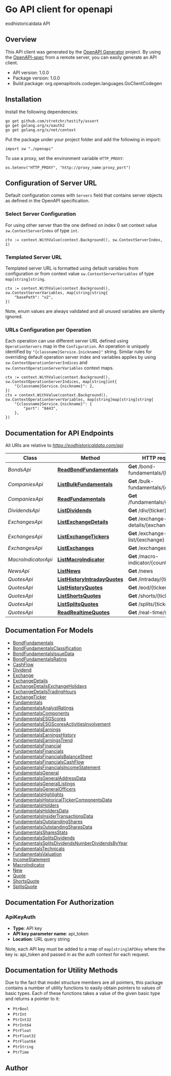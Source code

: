 # Go API client for openapi

eodhistoricaldata API

## Overview
This API client was generated by the [OpenAPI Generator](https://openapi-generator.tech) project.  By using the [OpenAPI-spec](https://www.openapis.org/) from a remote server, you can easily generate an API client.

- API version: 1.0.0
- Package version: 1.0.0
- Build package: org.openapitools.codegen.languages.GoClientCodegen

## Installation

Install the following dependencies:

```shell
go get github.com/stretchr/testify/assert
go get golang.org/x/oauth2
go get golang.org/x/net/context
```

Put the package under your project folder and add the following in import:

```golang
import sw "./openapi"
```

To use a proxy, set the environment variable `HTTP_PROXY`:

```golang
os.Setenv("HTTP_PROXY", "http://proxy_name:proxy_port")
```

## Configuration of Server URL

Default configuration comes with `Servers` field that contains server objects as defined in the OpenAPI specification.

### Select Server Configuration

For using other server than the one defined on index 0 set context value `sw.ContextServerIndex` of type `int`.

```golang
ctx := context.WithValue(context.Background(), sw.ContextServerIndex, 1)
```

### Templated Server URL

Templated server URL is formatted using default variables from configuration or from context value `sw.ContextServerVariables` of type `map[string]string`.

```golang
ctx := context.WithValue(context.Background(), sw.ContextServerVariables, map[string]string{
	"basePath": "v2",
})
```

Note, enum values are always validated and all unused variables are silently ignored.

### URLs Configuration per Operation

Each operation can use different server URL defined using `OperationServers` map in the `Configuration`.
An operation is uniquely identified by `"{classname}Service.{nickname}"` string.
Similar rules for overriding default operation server index and variables applies by using `sw.ContextOperationServerIndices` and `sw.ContextOperationServerVariables` context maps.

```
ctx := context.WithValue(context.Background(), sw.ContextOperationServerIndices, map[string]int{
	"{classname}Service.{nickname}": 2,
})
ctx = context.WithValue(context.Background(), sw.ContextOperationServerVariables, map[string]map[string]string{
	"{classname}Service.{nickname}": {
		"port": "8443",
	},
})
```

## Documentation for API Endpoints

All URIs are relative to *https://eodhistoricaldata.com/api*

Class | Method | HTTP request | Description
------------ | ------------- | ------------- | -------------
*BondsApi* | [**ReadBondFundamentals**](docs/BondsApi.md#readbondfundamentals) | **Get** /bond-fundamentals/{bond} | 
*CompaniesApi* | [**ListBulkFundamentals**](docs/CompaniesApi.md#listbulkfundamentals) | **Get** /bulk-fundamentals/{exchange} | 
*CompaniesApi* | [**ReadFundamentals**](docs/CompaniesApi.md#readfundamentals) | **Get** /fundamentals/{ticker} | 
*DividendsApi* | [**ListDividends**](docs/DividendsApi.md#listdividends) | **Get** /div/{ticker} | 
*ExchangesApi* | [**ListExchangeDetails**](docs/ExchangesApi.md#listexchangedetails) | **Get** /exchange-details/{exchange} | 
*ExchangesApi* | [**ListExchangeTickers**](docs/ExchangesApi.md#listexchangetickers) | **Get** /exchange-symbol-list/{exchange} | 
*ExchangesApi* | [**ListExchanges**](docs/ExchangesApi.md#listexchanges) | **Get** /exchanges-list | 
*MacroIndicatorApi* | [**ListMacroIndicator**](docs/MacroIndicatorApi.md#listmacroindicator) | **Get** /macro-indicator/{country} | 
*NewsApi* | [**ListNews**](docs/NewsApi.md#listnews) | **Get** /news | 
*QuotesApi* | [**ListHistoryIntradayQuotes**](docs/QuotesApi.md#listhistoryintradayquotes) | **Get** /intraday/{ticker} | 
*QuotesApi* | [**ListHistoryQuotes**](docs/QuotesApi.md#listhistoryquotes) | **Get** /eod/{ticker} | 
*QuotesApi* | [**ListShortsQuotes**](docs/QuotesApi.md#listshortsquotes) | **Get** /shorts/{ticker} | 
*QuotesApi* | [**ListSplitsQuotes**](docs/QuotesApi.md#listsplitsquotes) | **Get** /splits/{ticker} | 
*QuotesApi* | [**ReadRealtimeQuotes**](docs/QuotesApi.md#readrealtimequotes) | **Get** /real-time/{ticker} | 


## Documentation For Models

 - [BondFundamentals](docs/BondFundamentals.md)
 - [BondFundamentalsClassification](docs/BondFundamentalsClassification.md)
 - [BondFundamentalsIssueData](docs/BondFundamentalsIssueData.md)
 - [BondFundamentalsRating](docs/BondFundamentalsRating.md)
 - [CashFlow](docs/CashFlow.md)
 - [Dividend](docs/Dividend.md)
 - [Exchange](docs/Exchange.md)
 - [ExchangeDetails](docs/ExchangeDetails.md)
 - [ExchangeDetailsExchangeHolidays](docs/ExchangeDetailsExchangeHolidays.md)
 - [ExchangeDetailsTradingHours](docs/ExchangeDetailsTradingHours.md)
 - [ExchangeTicker](docs/ExchangeTicker.md)
 - [Fundamentals](docs/Fundamentals.md)
 - [FundamentalsAnalystRatings](docs/FundamentalsAnalystRatings.md)
 - [FundamentalsComponents](docs/FundamentalsComponents.md)
 - [FundamentalsESGScores](docs/FundamentalsESGScores.md)
 - [FundamentalsESGScoresActivitiesInvolvement](docs/FundamentalsESGScoresActivitiesInvolvement.md)
 - [FundamentalsEarnings](docs/FundamentalsEarnings.md)
 - [FundamentalsEarningsHistory](docs/FundamentalsEarningsHistory.md)
 - [FundamentalsEarningsTrend](docs/FundamentalsEarningsTrend.md)
 - [FundamentalsFinancial](docs/FundamentalsFinancial.md)
 - [FundamentalsFinancials](docs/FundamentalsFinancials.md)
 - [FundamentalsFinancialsBalanceSheet](docs/FundamentalsFinancialsBalanceSheet.md)
 - [FundamentalsFinancialsCashFlow](docs/FundamentalsFinancialsCashFlow.md)
 - [FundamentalsFinancialsIncomeStatement](docs/FundamentalsFinancialsIncomeStatement.md)
 - [FundamentalsGeneral](docs/FundamentalsGeneral.md)
 - [FundamentalsGeneralAddressData](docs/FundamentalsGeneralAddressData.md)
 - [FundamentalsGeneralListings](docs/FundamentalsGeneralListings.md)
 - [FundamentalsGeneralOfficers](docs/FundamentalsGeneralOfficers.md)
 - [FundamentalsHighlights](docs/FundamentalsHighlights.md)
 - [FundamentalsHistoricalTickerComponentsData](docs/FundamentalsHistoricalTickerComponentsData.md)
 - [FundamentalsHolders](docs/FundamentalsHolders.md)
 - [FundamentalsHoldersData](docs/FundamentalsHoldersData.md)
 - [FundamentalsInsiderTransactionsData](docs/FundamentalsInsiderTransactionsData.md)
 - [FundamentalsOutstandingShares](docs/FundamentalsOutstandingShares.md)
 - [FundamentalsOutstandingSharesData](docs/FundamentalsOutstandingSharesData.md)
 - [FundamentalsSharesStats](docs/FundamentalsSharesStats.md)
 - [FundamentalsSplitsDividends](docs/FundamentalsSplitsDividends.md)
 - [FundamentalsSplitsDividendsNumberDividendsByYear](docs/FundamentalsSplitsDividendsNumberDividendsByYear.md)
 - [FundamentalsTechnicals](docs/FundamentalsTechnicals.md)
 - [FundamentalsValuation](docs/FundamentalsValuation.md)
 - [IncomeStatement](docs/IncomeStatement.md)
 - [MacroIndicator](docs/MacroIndicator.md)
 - [New](docs/New.md)
 - [Quote](docs/Quote.md)
 - [ShortsQuote](docs/ShortsQuote.md)
 - [SplitsQuote](docs/SplitsQuote.md)


## Documentation For Authorization



### ApiKeyAuth

- **Type**: API key
- **API key parameter name**: api_token
- **Location**: URL query string

Note, each API key must be added to a map of `map[string]APIKey` where the key is: api_token and passed in as the auth context for each request.


## Documentation for Utility Methods

Due to the fact that model structure members are all pointers, this package contains
a number of utility functions to easily obtain pointers to values of basic types.
Each of these functions takes a value of the given basic type and returns a pointer to it:

* `PtrBool`
* `PtrInt`
* `PtrInt32`
* `PtrInt64`
* `PtrFloat`
* `PtrFloat32`
* `PtrFloat64`
* `PtrString`
* `PtrTime`

## Author



